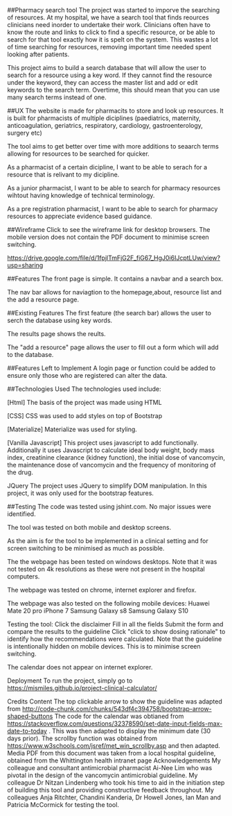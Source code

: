 ##Pharmacy search tool
The project was started to imporve the searching of resources. At my hospital, we have a search tool that finds reources clinicians need inorder to undertake their work. Clinicians often have to know the route and links to click to find a specific resource, or be able to search for that tool exactly how it is spelt on the system. This wastes a lot of time searching for resources, removing important time needed spent looking after patients. 

This project aims to build a search database that will allow the user to search for a resource using a key word. If they cannot find the resource under the keyword, they can access the master list and add or edit keywords to the search term. Overtime, this should mean that you can use many search terms instead of one.

##UX
The website is made for pharmacits to store and look up resources. It is built for pharmacists of multiple diciplines (paediatrics, maternity, anticoagulation, geriatrics, respiratory, cardiology, gastroenterology, surgery etc)

The tool aims to get better over time with more additions to seaarch terms allowing for resources to be searched for quicker.

As a pharmacist of a certain dicipline, I want to be able to serach for a resource that is relivant to my dicipline. 

As a junior pharmacist, I want to be able to search for pharmacy resources wihtout having knowledge of technical terminology.

As a pre registration pharmacist, I want to be able to search for pharmacy resources to appreciate evidence based guidance.

##Wireframe
Click to see the wireframe link for desktop browsers. The mobile version does not contain the PDF document to minimise screen switching.

https://drive.google.com/file/d/1fpjlTmFjG2F_fiG67_HgJ0i6IJcptLUw/view?usp=sharing

##Features
The front page is simple. It contains a navbar and a search box.

The nav bar allows for naviagtion to the homepage,about, resource list and the add a resource page.

##Existing Features
The first feature (the search bar) allows the user to serch the database using key words.

The results page shows the reults.

The "add a resource" page allows the user to fill out a form which will add to the database.

##Features Left to Implement
A login page or function could be added to ensure only those who are registered can alter the data.


##Technologies Used
The technologies used include:

[Html] The basis of the project was made using HTML

[CSS] CSS was used to add styles on top of Bootstrap

[Materialize] Materialize was used for styling.

[Vanilla Javascript] This project uses javascript to add functionally. Additionally it uses Javascript to calculate ideal body weight, body mass index, creatinine clearance (kidney function), the initial dose of vancomycin, the maintenance dose of vancomycin and the frequency of monitoring of the drug.

JQuery The project uses JQuery to simplify DOM manipulation. In this project, it was only used for the bootstrap features.

##Testing
The code was tested using jshint.com. No major issues were identified.

The tool was tested on both mobile and desktop screens.

As the aim is for the tool to be implemented in a clinical setting and for screen switching to be minimised as much as possible.

The the webpage has been tested on windows desktops. Note that it was not tested on 4k resolutions as these were not present in the hospital computers.

The webpage was tested on chrome, internet explorer and firefox.

The webpage was also tested on the following mobile devices: Huawei Mate 20 pro iPhone 7 Samsung Galaxy s8 Samsung Galaxy S10

Testing the tool:
Click the disclaimer
Fill in all the fields
Submit the form and compare the results to the guideline
Click "click to show dosing rationale" to identify how the recommendations were calculated.
Note that the guideline is intentionally hidden on mobile devices. This is to minimise screen switching.

The calendar does not appear on internet explorer.

Deployment
To run the project, simply go to https://mismiles.github.io/project-clinical-calculator/

Credits
Content
The top clickable arrow to show the guideline was adapted from http://code-chunk.com/chunks/543df4c394758/bootstrap-arrow-shaped-buttons
The code for the calendar was obtianed from https://stackoverflow.com/questions/32378590/set-date-input-fields-max-date-to-today . This was then adapted to display the minimum date (30 days prior).
The scrollby function was obtained from https://www.w3schools.com/jsref/met_win_scrollby.asp and then adapted.
Media
PDF from this document was taken from a local hospital guideline, obtained from the Whittington health intranet page
Acknowledgements
My colleague and consultant antimicrobial pharmacist Ai-Nee Lim who was pivotal in the design of the vancomycin antimicrobial guideline.
My colleague Dr Nitzan Lindenberg who took his time to aid in the initiation step of building this tool and providing constructive feedback throughout.
My colleagues Anja Ritchter, Chandini Kanderia, Dr Howell Jones, Ian Man and Patricia McCormick for testing the tool.